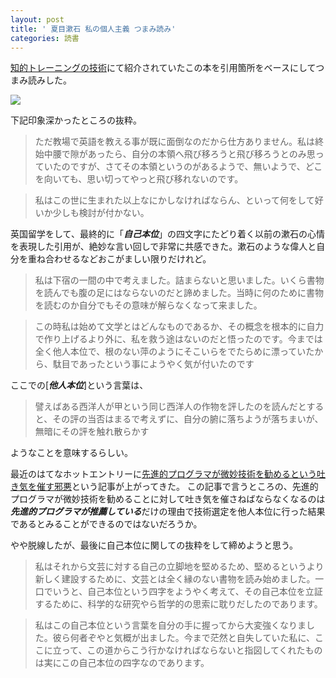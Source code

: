 ```yaml
---
layout: post
title: ' 夏目漱石 私の個人主義 つまみ読み'
categories: 読書
---
```

[知的トレーニングの技術](https://amzn.to/2N2z6Eo)にて紹介されていたこの本を引用箇所をベースにしてつまみ読みした。

<a href="https://www.amazon.co.jp/%E7%A7%81%E3%81%AE%E5%80%8B%E4%BA%BA%E4%B8%BB%E7%BE%A9-%E8%AC%9B%E8%AB%87%E7%A4%BE%E5%AD%A6%E8%A1%93%E6%96%87%E5%BA%AB-%E5%A4%8F%E7%9B%AE-%E6%BC%B1%E7%9F%B3/dp/4061582712/ref=as_li_ss_il?ie=UTF8&qid=1537774569&sr=8-1&keywords=%E7%A7%81%E3%81%AE%E5%80%8B%E4%BA%BA%E4%B8%BB%E7%BE%A9&linkCode=li3&tag=koh51807-22&linkId=c1c6a10ad97864d496e25413145d3fff&language=ja_JP" target="_blank"><img border="0" src="//ws-fe.amazon-adsystem.com/widgets/q?_encoding=UTF8&ASIN=4061582712&Format=_SL250_&ID=AsinImage&MarketPlace=JP&ServiceVersion=20070822&WS=1&tag=koh51807-22&language=ja_JP" ></a><img src="https://ir-jp.amazon-adsystem.com/e/ir?t=koh51807-22&language=ja_JP&l=li3&o=9&a=4061582712" width="1" height="1" border="0" alt="" style="border:none !important; margin:0px !important;" />


下記印象深かったところの抜粋。

> ただ教場で英語を教える事が既に面倒なのだから仕方ありません。私は終始中腰で隙があったら、自分の本領へ飛び移ろうと飛び移ろうとのみ思っていたのですが、さてその本領というのがあるようで、無いようで、どこを向いても、思い切ってやっと飛び移れないのです。

> 私はこの世に生まれた以上なにかしなければならん、といって何をして好いか少しも検討が付かない。

英国留学をして、最終的に「***自己本位***」の四文字にたどり着く以前の漱石の心情を表現した引用が、絶妙な言い回しで非常に共感できた。漱石のような偉人と自分を重ね合わせるなどおこがましい限りだけれど。

> 私は下宿の一間の中で考えました。詰まらないと思いました。いくら書物を読んでも腹の足にはならないのだと諦めました。当時に何のために書物を読むのか自分でもその意味が解らなくなって来ました。

> この時私は始めて文学とはどんなものであるか、その概念を根本的に自力で作り上げるより外に、私を救う途はないのだと悟ったのです。今までは全く他人本位で、根のない萍のようにそこいらをでたらめに漂っていたから、駄目であったという事にようやく気が付いたのです

ここでの[***他人本位***]という言葉は、

> 譬えばある西洋人が甲という同じ西洋人の作物を評したのを読んだとすると、その評の当否はまるで考えずに、自分の腑に落ちようが落ちまいが、無暗にその評を触れ散らかす

ようなことを意味するらしい。

最近のはてなホットエントリーに[先進的プログラマが微妙技術を勧めるという吐き気を催す邪悪](https://www.byosoku100.com/entry/2018/03/26/121319)という記事が上がってきた。
この記事で言うところの、先進的プログラマが微妙技術を勧めることに対して吐き気を催さねばならなくなるのは***先進的プログラマが推薦している***だけの理由で技術選定を他人本位に行った結果であるとみることができるのではないだろうか。

やや脱線したが、最後に自己本位に関しての抜粋をして締めようと思う。

> 私はそれから文芸に対する自己の立脚地を堅めるため、堅めるというより新しく建設するために、文芸とは全く縁のない書物を読み始めました。一口でいうと、自己本位という四字をようやく考えて、その自己本位を立証するために、科学的な研究やら哲学的の思索に耽りだしたのであります。

> 私はこの自己本位という言葉を自分の手に握ってから大変強くなりました。彼ら何者ぞやと気概が出ました。今まで茫然と自失していた私に、ここに立って、この道からこう行かなければならないと指図してくれたものは実にこの自己本位の四字なのであります。



